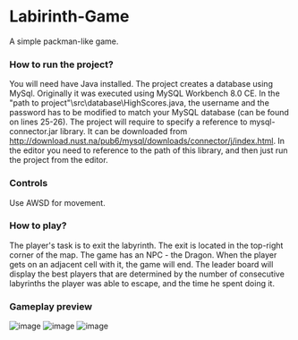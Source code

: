 # Labirinth-Game
A simple packman-like game.

### How to run the project?
You will need have Java installed. The project creates a database using MySql. Originally it was executed using MySQL Workbench 8.0 CE. In the "path to project"\src\database\HighScores.java, the username and the password has to be modified to match your MySQL database (can be found on lines 25-26). The project will require to specify a reference to mysql-connector.jar library. It can be downloaded from http://download.nust.na/pub6/mysql/downloads/connector/j/index.html. In the editor you need to reference to the path of this library, and then just run the project from the editor.

### Controls
Use AWSD for movement. 

### How to play?
The player's task is to exit the labyrinth. The exit is located in the top-right corner of the map. The game has an NPC - the Dragon. When the player gets on an adjacent cell with it, the game will end. The leader board will display the best players that are determined by the number of consecutive labyrinths the player was able to escape, and the time he spent doing it.

### Gameplay preview
![image](https://github.com/CristianStinca/Labirinth-Game/assets/158779976/046522c4-f1ac-46a6-8b88-7a883d355906)
![image](https://github.com/CristianStinca/Labirinth-Game/assets/158779976/fbb3381f-6a6d-4e08-898c-3b02b21d20a5)
![image](https://github.com/CristianStinca/Labirinth-Game/assets/158779976/41c20774-b877-45a2-825f-5fb2ab5fa33d)

